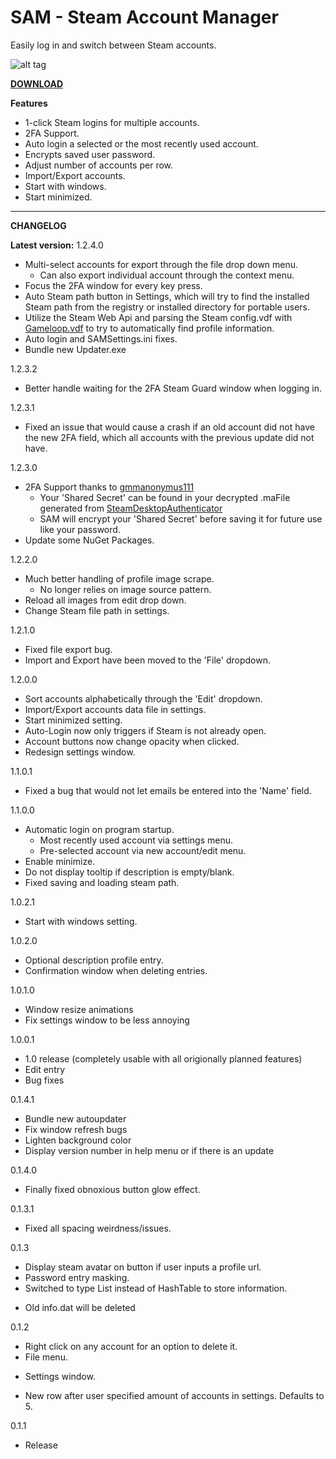 # SAM - Steam Account Manager

Easily log in and switch between Steam accounts.


![alt tag](http://i.imgur.com/7sUxieF.png)

[**DOWNLOAD**](https://github.com/rex706/SAM/releases)

**Features**

* 1-click Steam logins for multiple accounts.
* 2FA Support.
* Auto login a selected or the most recently used account.
* Encrypts saved user password.
* Adjust number of accounts per row.
* Import/Export accounts.
* Start with windows.
* Start minimized.

------------------------------------

**CHANGELOG**

**Latest version:** 
1.2.4.0
* Multi-select accounts for export through the file drop down menu.
	- Can also export individual account through the context menu.
* Focus the 2FA window for every key press.
* Auto Steam path button in Settings, which will try to find the installed Steam path from the registry or installed directory for portable users.
* Utilize the Steam Web Api and parsing the Steam config.vdf with [Gameloop.vdf](https://github.com/shravan2x/Gameloop.Vdf) to try to automatically find profile information.
* Auto login and SAMSettings.ini fixes.
* Bundle new Updater.exe

1.2.3.2
* Better handle waiting for the 2FA Steam Guard window when logging in.

1.2.3.1
* Fixed an issue that would cause a crash if an old account did not have the new 2FA field, which all accounts with the previous update did not have.

1.2.3.0
* 2FA Support thanks to [gmmanonymus111](https://github.com/gmmanonymus111)
    - Your 'Shared Secret' can be found in your decrypted .maFile generated from [SteamDesktopAuthenticator](https://github.com/Jessecar96/SteamDesktopAuthenticator)
    - SAM will encrypt your 'Shared Secret' before saving it for future use like your password. 
* Update some NuGet Packages.

1.2.2.0
* Much better handling of profile image scrape.
	- No longer relies on image source pattern.
* Reload all images from edit drop down.
* Change Steam file path in settings.

1.2.1.0
* Fixed file export bug.
* Import and Export have been moved to the 'File' dropdown.

1.2.0.0
* Sort accounts alphabetically through the 'Edit' dropdown.
* Import/Export accounts data file in settings.
* Start minimized setting.
* Auto-Login now only triggers if Steam is not already open.
* Account buttons now change opacity when clicked.
* Redesign settings window.

1.1.0.1
* Fixed a bug that would not let emails be entered into the 'Name' field.

1.1.0.0

* Automatic login on program startup.
	- Most recently used account via settings menu.
	- Pre-selected account via new account/edit menu.
* Enable minimize.
* Do not display tooltip if description is empty/blank.
* Fixed saving and loading steam path.

1.0.2.1

* Start with windows setting. 

1.0.2.0

* Optional description profile entry.
* Confirmation window when deleting entries.

1.0.1.0

* Window resize animations
* Fix settings window to be less annoying

1.0.0.1

* 1.0 release (completely usable with all origionally planned features)
* Edit entry
* Bug fixes

0.1.4.1

* Bundle new autoupdater
* Fix window refresh bugs 
* Lighten background color
* Display version number in help menu or if there is an update

0.1.4.0

* Finally fixed obnoxious button glow effect.

0.1.3.1

* Fixed all spacing weirdness/issues.

0.1.3

* Display steam avatar on button if user inputs a profile url.
* Password entry masking.
* Switched to type List<T> instead of HashTable to store information.
 - Old info.dat will be deleted

0.1.2

* Right click on any account for an option to delete it.
* File menu.
 - Settings window.
* New row after user specified amount of accounts in settings. Defaults to 5.

0.1.1

* Release
